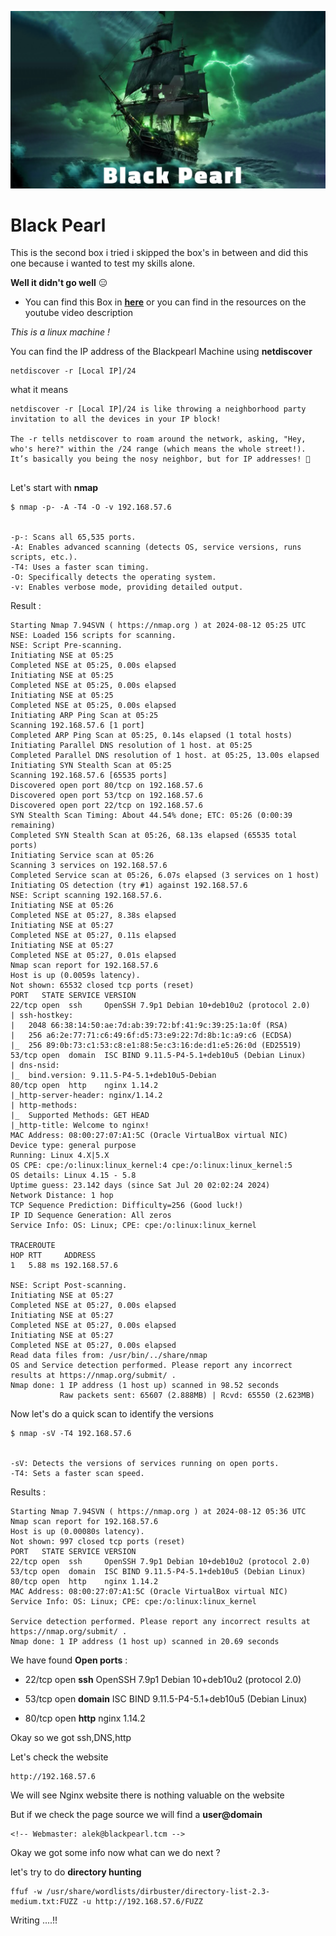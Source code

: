 ![alt text](https://github.com/jissjames322/Beginner-Level-Machines/blob/3ef60e123a994aca15abbd23609ae5d51f78fd42/Blackpearl/images/logo.png)
# Black Pearl
 
 
 This is the second box i tried i skipped the box's in between  and did  this one because i wanted to test my skills alone.

 **Well it didn't go well** 😑



- You can find this Box in [**here**](https://drive.google.com/drive/folders/1VXEuyySgzsSo-MYmyCareTnJ5rAeVKeH) or you can find in the resources on the youtube video description

*This is a linux machine !*

You can find the IP address of the Blackpearl  Machine using **netdiscover**
```
netdiscover -r [Local IP]/24
```
what it means
```
netdiscover -r [Local IP]/24 is like throwing a neighborhood party invitation to all the devices in your IP block!

The -r tells netdiscover to roam around the network, asking, "Hey, who's here?" within the /24 range (which means the whole street!). It’s basically you being the nosy neighbor, but for IP addresses! 🎉


```

Let's start with **nmap**

```
$ nmap -p- -A -T4 -O -v 192.168.57.6 


-p-: Scans all 65,535 ports.
-A: Enables advanced scanning (detects OS, service versions, runs scripts, etc.).
-T4: Uses a faster scan timing.
-O: Specifically detects the operating system.
-v: Enables verbose mode, providing detailed output.

```
Result :

```
Starting Nmap 7.94SVN ( https://nmap.org ) at 2024-08-12 05:25 UTC
NSE: Loaded 156 scripts for scanning.
NSE: Script Pre-scanning.
Initiating NSE at 05:25
Completed NSE at 05:25, 0.00s elapsed
Initiating NSE at 05:25
Completed NSE at 05:25, 0.00s elapsed
Initiating NSE at 05:25
Completed NSE at 05:25, 0.00s elapsed
Initiating ARP Ping Scan at 05:25
Scanning 192.168.57.6 [1 port]
Completed ARP Ping Scan at 05:25, 0.14s elapsed (1 total hosts)
Initiating Parallel DNS resolution of 1 host. at 05:25
Completed Parallel DNS resolution of 1 host. at 05:25, 13.00s elapsed
Initiating SYN Stealth Scan at 05:25
Scanning 192.168.57.6 [65535 ports]
Discovered open port 80/tcp on 192.168.57.6
Discovered open port 53/tcp on 192.168.57.6
Discovered open port 22/tcp on 192.168.57.6
SYN Stealth Scan Timing: About 44.54% done; ETC: 05:26 (0:00:39 remaining)
Completed SYN Stealth Scan at 05:26, 68.13s elapsed (65535 total ports)
Initiating Service scan at 05:26
Scanning 3 services on 192.168.57.6
Completed Service scan at 05:26, 6.07s elapsed (3 services on 1 host)
Initiating OS detection (try #1) against 192.168.57.6
NSE: Script scanning 192.168.57.6.
Initiating NSE at 05:26
Completed NSE at 05:27, 8.38s elapsed
Initiating NSE at 05:27
Completed NSE at 05:27, 0.11s elapsed
Initiating NSE at 05:27
Completed NSE at 05:27, 0.01s elapsed
Nmap scan report for 192.168.57.6
Host is up (0.0059s latency).
Not shown: 65532 closed tcp ports (reset)
PORT   STATE SERVICE VERSION
22/tcp open  ssh     OpenSSH 7.9p1 Debian 10+deb10u2 (protocol 2.0)
| ssh-hostkey: 
|   2048 66:38:14:50:ae:7d:ab:39:72:bf:41:9c:39:25:1a:0f (RSA)
|   256 a6:2e:77:71:c6:49:6f:d5:73:e9:22:7d:8b:1c:a9:c6 (ECDSA)
|_  256 89:0b:73:c1:53:c8:e1:88:5e:c3:16:de:d1:e5:26:0d (ED25519)
53/tcp open  domain  ISC BIND 9.11.5-P4-5.1+deb10u5 (Debian Linux)
| dns-nsid: 
|_  bind.version: 9.11.5-P4-5.1+deb10u5-Debian
80/tcp open  http    nginx 1.14.2
|_http-server-header: nginx/1.14.2
| http-methods: 
|_  Supported Methods: GET HEAD
|_http-title: Welcome to nginx!
MAC Address: 08:00:27:07:A1:5C (Oracle VirtualBox virtual NIC)
Device type: general purpose
Running: Linux 4.X|5.X
OS CPE: cpe:/o:linux:linux_kernel:4 cpe:/o:linux:linux_kernel:5
OS details: Linux 4.15 - 5.8
Uptime guess: 23.142 days (since Sat Jul 20 02:02:24 2024)
Network Distance: 1 hop
TCP Sequence Prediction: Difficulty=256 (Good luck!)
IP ID Sequence Generation: All zeros
Service Info: OS: Linux; CPE: cpe:/o:linux:linux_kernel

TRACEROUTE
HOP RTT     ADDRESS
1   5.88 ms 192.168.57.6

NSE: Script Post-scanning.
Initiating NSE at 05:27
Completed NSE at 05:27, 0.00s elapsed
Initiating NSE at 05:27
Completed NSE at 05:27, 0.00s elapsed
Initiating NSE at 05:27
Completed NSE at 05:27, 0.00s elapsed
Read data files from: /usr/bin/../share/nmap
OS and Service detection performed. Please report any incorrect results at https://nmap.org/submit/ .
Nmap done: 1 IP address (1 host up) scanned in 98.52 seconds
           Raw packets sent: 65607 (2.888MB) | Rcvd: 65550 (2.623MB)

```

Now let's do a quick scan to identify the versions

```
$ nmap -sV -T4 192.168.57.6 


-sV: Detects the versions of services running on open ports.
-T4: Sets a faster scan speed.
```
Results :

```
Starting Nmap 7.94SVN ( https://nmap.org ) at 2024-08-12 05:36 UTC
Nmap scan report for 192.168.57.6
Host is up (0.00080s latency).
Not shown: 997 closed tcp ports (reset)
PORT   STATE SERVICE VERSION
22/tcp open  ssh     OpenSSH 7.9p1 Debian 10+deb10u2 (protocol 2.0)
53/tcp open  domain  ISC BIND 9.11.5-P4-5.1+deb10u5 (Debian Linux)
80/tcp open  http    nginx 1.14.2
MAC Address: 08:00:27:07:A1:5C (Oracle VirtualBox virtual NIC)
Service Info: OS: Linux; CPE: cpe:/o:linux:linux_kernel

Service detection performed. Please report any incorrect results at https://nmap.org/submit/ .
Nmap done: 1 IP address (1 host up) scanned in 20.69 seconds

```
We have found **Open ports** :

- 22/tcp open  **ssh**     OpenSSH 7.9p1 Debian 10+deb10u2 (protocol 2.0)

- 53/tcp open  **domain**  ISC BIND 9.11.5-P4-5.1+deb10u5 (Debian Linux)

- 80/tcp open  **http**    nginx 1.14.2

Okay so we got ssh,DNS,http

Let's check the website 

```
http://192.168.57.6
```

We will see Nginx website there is nothing valuable on the website

But if we check the page source we will find a **user@domain**

```
<!-- Webmaster: alek@blackpearl.tcm -->
```
Okay we got some info now what can we do next ?

let's try to do **directory hunting** 

```
ffuf -w /usr/share/wordlists/dirbuster/directory-list-2.3-medium.txt:FUZZ -u http://192.168.57.6/FUZZ
```


Writing ....!!